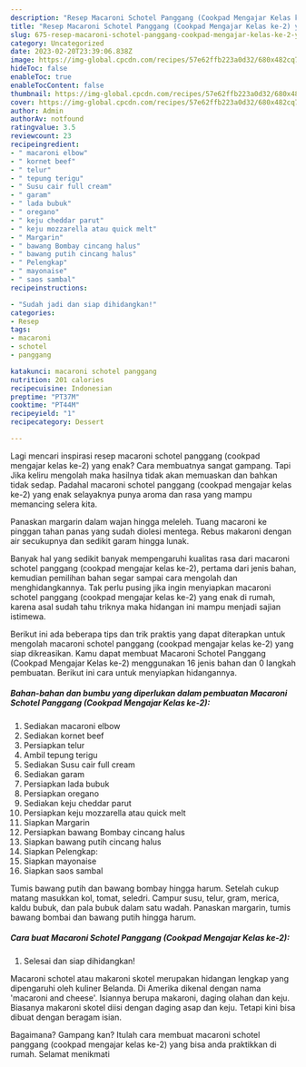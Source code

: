 ```yaml
---
description: "Resep Macaroni Schotel Panggang (Cookpad Mengajar Kelas ke-2) yang Sempurna , Bisa Manjain Lidah"
title: "Resep Macaroni Schotel Panggang (Cookpad Mengajar Kelas ke-2) yang Sempurna , Bisa Manjain Lidah"
slug: 675-resep-macaroni-schotel-panggang-cookpad-mengajar-kelas-ke-2-yang-sempurna-bisa-manjain-lidah
category: Uncategorized
date: 2023-02-20T23:39:06.838Z
image: https://img-global.cpcdn.com/recipes/57e62ffb223a0d32/680x482cq70/macaroni-schotel-panggang-cookpad-mengajar-kelas-ke-2-foto-resep-utama.jpg
hideToc: false
enableToc: true
enableTocContent: false
thumbnail: https://img-global.cpcdn.com/recipes/57e62ffb223a0d32/680x482cq70/macaroni-schotel-panggang-cookpad-mengajar-kelas-ke-2-foto-resep-utama.jpg
cover: https://img-global.cpcdn.com/recipes/57e62ffb223a0d32/680x482cq70/macaroni-schotel-panggang-cookpad-mengajar-kelas-ke-2-foto-resep-utama.jpg
author: Admin
authorAv: notfound
ratingvalue: 3.5
reviewcount: 23
recipeingredient:
- " macaroni elbow"
- " kornet beef"
- " telur"
- " tepung terigu"
- " Susu cair full cream"
- " garam"
- " lada bubuk"
- " oregano"
- " keju cheddar parut"
- " keju mozzarella atau quick melt"
- " Margarin"
- " bawang Bombay cincang halus"
- " bawang putih cincang halus"
- " Pelengkap"
- " mayonaise"
- " saos sambal"
recipeinstructions:

- "Sudah jadi dan siap dihidangkan!"
categories:
- Resep
tags:
- macaroni
- schotel
- panggang

katakunci: macaroni schotel panggang 
nutrition: 201 calories
recipecuisine: Indonesian
preptime: "PT37M"
cooktime: "PT44M"
recipeyield: "1"
recipecategory: Dessert

---
```



Lagi mencari inspirasi resep macaroni schotel panggang (cookpad mengajar kelas ke-2) yang enak? Cara membuatnya sangat gampang. Tapi Jika keliru mengolah maka hasilnya tidak akan memuaskan dan bahkan tidak sedap. Padahal macaroni schotel panggang (cookpad mengajar kelas ke-2) yang enak selayaknya punya aroma dan rasa yang mampu memancing selera kita.


Panaskan margarin dalam wajan hingga meleleh. Tuang macaroni ke pinggan tahan panas yang sudah diolesi mentega. Rebus makaroni dengan air secukupnya dan sedikit garam hingga lunak.

Banyak hal yang sedikit banyak mempengaruhi kualitas rasa dari macaroni schotel panggang (cookpad mengajar kelas ke-2), pertama dari jenis bahan, kemudian pemilihan bahan segar sampai cara mengolah dan menghidangkannya. Tak perlu pusing jika ingin menyiapkan macaroni schotel panggang (cookpad mengajar kelas ke-2) yang enak di rumah, karena asal sudah tahu triknya maka hidangan ini mampu menjadi sajian istimewa.


Berikut ini ada beberapa tips dan trik praktis yang dapat diterapkan untuk mengolah macaroni schotel panggang (cookpad mengajar kelas ke-2) yang siap dikreasikan. Kamu dapat membuat Macaroni Schotel Panggang (Cookpad Mengajar Kelas ke-2) menggunakan 16 jenis bahan dan 0 langkah pembuatan. Berikut ini cara untuk menyiapkan hidangannya.

<!--inarticleads1-->

##### Bahan-bahan dan bumbu yang diperlukan dalam pembuatan Macaroni Schotel Panggang (Cookpad Mengajar Kelas ke-2):

1. Sediakan  macaroni elbow
1. Sediakan  kornet beef
1. Persiapkan  telur
1. Ambil  tepung terigu
1. Sediakan  Susu cair full cream
1. Sediakan  garam
1. Persiapkan  lada bubuk
1. Persiapkan  oregano
1. Sediakan  keju cheddar parut
1. Persiapkan  keju mozzarella atau quick melt
1. Siapkan  Margarin
1. Persiapkan  bawang Bombay cincang halus
1. Siapkan  bawang putih cincang halus
1. Siapkan  Pelengkap:
1. Siapkan  mayonaise
1. Siapkan  saos sambal


Tumis bawang putih dan bawang bombay hingga harum. Setelah cukup matang masukkan kol, tomat, seledri. Campur susu, telur, gram, merica, kaldu bubuk, dan pala bubuk dalam satu wadah. Panaskan margarin, tumis bawang bombai dan bawang putih hingga harum. 

<!--inarticleads2-->

##### Cara buat Macaroni Schotel Panggang (Cookpad Mengajar Kelas ke-2):


1. Selesai dan siap dihidangkan!

Macaroni schotel atau makaroni skotel merupakan hidangan lengkap yang dipengaruhi oleh kuliner Belanda. Di Amerika dikenal dengan nama &#39;macaroni and cheese&#39;. Isiannya berupa makaroni, daging olahan dan keju. Biasanya makaroni skotel diisi dengan daging asap dan keju. Tetapi kini bisa dibuat dengan beragam isian. 

Bagaimana? Gampang kan? Itulah cara membuat macaroni schotel panggang (cookpad mengajar kelas ke-2) yang bisa anda praktikkan di rumah. Selamat menikmati
